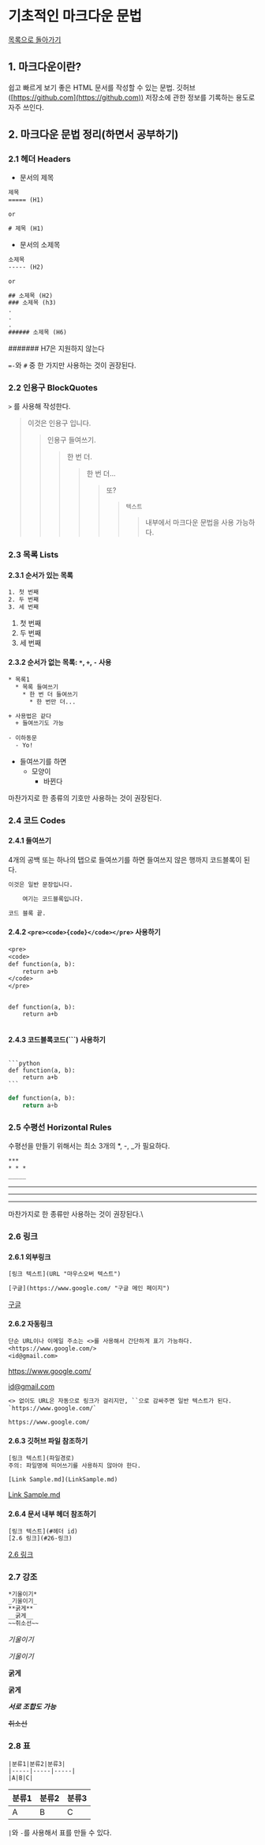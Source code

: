 # 기초적인 마크다운 문법

[목록으로 돌아가기](/README.md)

## 1. 마크다운이란?

쉽고 빠르게 보기 좋은 HTML 문서를 작성할 수 있는 문법. 깃허브([https://github.com](https://github.com)) 저장소에 관한 정보를 기록하는 용도로 자주 쓰인다.

## 2. 마크다운 문법 정리(하면서 공부하기)

### 2.1 헤더 Headers

* 문서의 제목

```txt
제목
===== (H1)

or

# 제목 (H1)
```

* 문서의 소제목

```txt
소제목
----- (H2)

or

## 소제목 (H2)
### 소제목 (h3)
.
.
.
###### 소제목 (H6)
```

####### H7은 지원하지 않는다

`=-`와 `#` 중 한 가지만 사용하는 것이 권장된다.

### 2.2 인용구 BlockQuotes

`>` 를 사용해 작성한다.

> 이것은 인용구 입니다.
>> 인용구 들여쓰기.
>>> 한 번 더.
>>>> 한 번 더...
>>>>> 또?
>>>>>> `텍스트`
>>>>>>> 내부에서 마크다운 문법을 사용 가능하다.

### 2.3 목록 Lists

#### 2.3.1 순서가 있는 목록

```txt
1. 첫 번째
2. 두 번째
3. 세 번째
```

1. 첫 번째
2. 두 번째
3. 세 번째

#### 2.3.2 순서가 없는 목록: `*`, `+`, `-` 사용

```txt
* 목록1
  * 목록 들여쓰기
    * 한 번 더 들여쓰기
      * 한 번만 더...

+ 사용법은 같다
  + 들여쓰기도 가능
  
- 이하동문
  - Yo!
```

* 들여쓰기를 하면
  * 모양이
    * 바뀐다

마찬가지로 한 종류의 기호만 사용하는 것이 권장된다.

### 2.4 코드 Codes

#### 2.4.1 들여쓰기

4개의 공백 또는 하나의 탭으로 들여쓰기를 하면 들여쓰지 않은 행까지 코드블록이 된다.

```txt
이것은 일반 문장입니다.

    여기는 코드블록입니다.

코드 블록 끝.
```

#### 2.4.2 `<pre><code>{code}</code></pre>` 사용하기

```txt
<pre>
<code>
def function(a, b):
    return a+b
</code>
</pre>
```

<pre><code>
def function(a, b):
    return a+b

</code></pre>

#### 2.4.3 코드블록코드(```) 사용하기

<pre><code>
```python
def function(a, b):
    return a+b
```
</code></pre>

```python
def function(a, b):
    return a+b
```

### 2.5 수평선 Horizontal Rules

수평선을 만들기 위해서는 최소 3개의 *, -, _가 필요하다.

```txt
***
* * *
_____
```

***

----

_____

마찬가지로 한 종류만 사용하는 것이 권장된다.\

### 2.6 링크

#### 2.6.1 외부링크

```txt
[링크 텍스트](URL "마우스오버 텍스트")

[구글](https://www.google.com/ "구글 메인 페이지")
```

[구글](https://www.google.com/ "구글 메인 페이지")

#### 2.6.2 자동링크

```txt
단순 URL이나 이메일 주소는 <>를 사용해서 간단하게 표기 가능하다.
<https://www.google.com/>
<id@gmail.com>
```

<https://www.google.com/>

<id@gmail.com>

```txt
<> 없이도 URL은 자동으로 링크가 걸리지만, ``으로 감싸주면 일반 텍스트가 된다.
`https://www.google.com/`
```

`https://www.google.com/`

#### 2.6.3 깃허브 파일 참조하기

```txt
[링크 텍스트](파일경로)
주의: 파일명에 띄어쓰기를 사용하지 않아야 한다.

[Link Sample.md](LinkSample.md)
```

[Link Sample.md](LinkSample.md)

#### 2.6.4 문서 내부 헤더 참조하기

```txt
[링크 텍스트](#헤더 id)
[2.6 링크](#26-링크)
```

[2.6 링크](#26-링크)

### 2.7 강조

```txt
*기울이기*
_기울이기_
**굵게**
__굵게__
~~취소선~~
```

*기울이기*

_기울이기_

**굵게**

**굵게**

***서로 조합도 가능***

~~취소선~~

### 2.8 표

```table
|분류1|분류2|분류3|
|-----|-----|-----|
|A|B|C|
```

|분류1|분류2|분류3|
|-----|-----|-----|
|A|B|C|

`|`와 `-`를 사용해서 표를 만들 수 있다.
